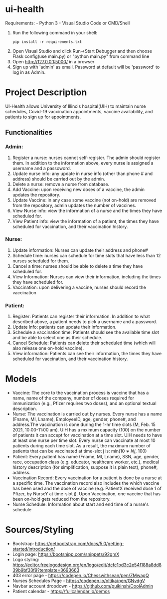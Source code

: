 # ui-health
Requirements:
    - Python 3
    - Visual Studio Code or CMD/Shell
   
1. Run the following command in your shell:
    ```Shell
    pip install -r requirements.txt
    ```
2. Open Visual Studio and click Run->Start Debugger and then choose Flask config(use main.py) or "python main.py" from command line
4. Open http://127.0.0.1:5000/ in a browser
5. Sign up with 'admin' as email. Password at default will be 'password' to log in as Admin.

# Project Description
UI-Health allows University of Illinois hospital(UIH) to maintain nurse schedules, Covid-19 vaccination appointments, vaccine availability, and patients to sign up for appointments.

## Functionalities 
### Admin:
1. Register a nurse: nurses cannot self-register. The admin should register them. In addition to the information above, every nurse is assigned a username and a passoword.
2. Update nurse info: any update in nurse info (other than phone # and address) should be carried out by the admin.
3. Delete a nurse: remove a nurse from database.
4. Add Vaccine: upon receiving new doses of a vaccine, the admin updates the repository.
5. Update Vaccine: in any case some vaccine (not on-hold) are removed from the repository, admin updates the number of vaccines.
6. View Nurse info: view the information of a nurse and the times they have scheduled for.
7. View Patient info: view the information of a patient, the times they have scheduled for vaccination, and their vaccination history.

### Nurse:
1. Update information: Nurses can update their address and phone#
2. Schedule time: nurses can schedule for time slots that have less than 12 nurses scheduled for them.
3. Cancel a time: nurses should be able to delete a time they have scheduled for.
4. View Information: Nurses can view their information, including the times they have scheduled for.
5. Vaccination: upon delivering a vaccine, nurses should record the vaccination

### Patient:
1. Register: Patients can register their information. In addition to what described above, a patient needs to pick a username and a password.
2. Update Info: patients can update their information.
3. Schedule a vaccination time: Patients should see the available time slot and be able to select one as their schedule.
4. Cancel Schedule: Patients can delete their scheduled time (which will also release one on-hold vaccine).
5. View information: Patients can see their information, the times they have scheduled for vaccination, and their vaccination history.

# Models
- Vaccine: The core to the vaccination process is vaccine that has a name, name of the company, number of doses required for immunization (e.g., Pfizer requires two doses), and an optional textual description.
- Nurse: The vaccination is carried out by nurses. Every nurse has a name (Fname, MI, Lname), EmployeeID, age, gender, phone#, and address.The vaccination is done during the 1-hr time slots (M, Feb. 15 2021, 10:00-11:00 am). UIH has a mximum capacity (100) on the number of patients it can accept for vaccination at a time slot. UIH needs to have at least one nurse per time slot. Every nurse can vaccinate at most 10 patients during each time slot. As a result, the maximum number of patients that can be vaccinated at time-slot j is:  min⁡(10 ∗ 𝑁𝑗, 100)
- Patient: Every patient has name (Fname, MI, Lname), SSN, age, gender, race, occupation class (e.g. educator, healthcare worker, etc.), medical history description (for simplification, suppose it is plain text), phone#, address.
- Vaccination Record: Every vaccination for a patient is done by a nurse at a specific time. The vaccination record also includes the which vaccine has been used and the dose of vaccine (e.g. PatientX received dose 1 of Pfizer, by NurseY at time-slot j). Upon Vaccination, one vaccine that has been on-hold gets reduced from the repository.
- Nurse Schedule: Information about start and end time of a nurse's schedule

# Sources/Styling
- Bootstrap: https://getbootstrap.com/docs/5.0/getting-started/introduction/
- Login page: https://bootsnipp.com/snippets/92gmX
- Logo styling: https://editor.freelogodesign.org/en/logo/edit/dcfc1bd3c2e54f188a8dd839b9bf33f9?template=3693663
- 403 error page - https://codepen.io/Chesswithsean/pen/ZMwagQ
- Nurses Schedules Page - https://codepen.io/oltika/pen/GNvdgV
- Navbar account dropdown - https://github.com/puikinsh/CoolAdmin
- Patient calendar - https://fullcalendar.io/demos
